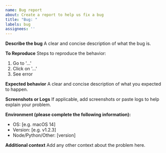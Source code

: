 ```yaml
---
name: Bug report
about: Create a report to help us fix a bug
title: "Bug: "
labels: bug
assignees: ''
---
```


**Describe the bug**
A clear and concise description of what the bug is.

**To Reproduce**
Steps to reproduce the behavior:
1. Go to '...'
2. Click on '...'
3. See error

**Expected behavior**
A clear and concise description of what you expected to happen.

**Screenshots or Logs**
If applicable, add screenshots or paste logs to help explain your problem.

**Environment (please complete the following information):**
- OS: [e.g. macOS 14]
- Version: [e.g. v1.2.3]
- Node/Python/Other: [version]

**Additional context**
Add any other context about the problem here.
